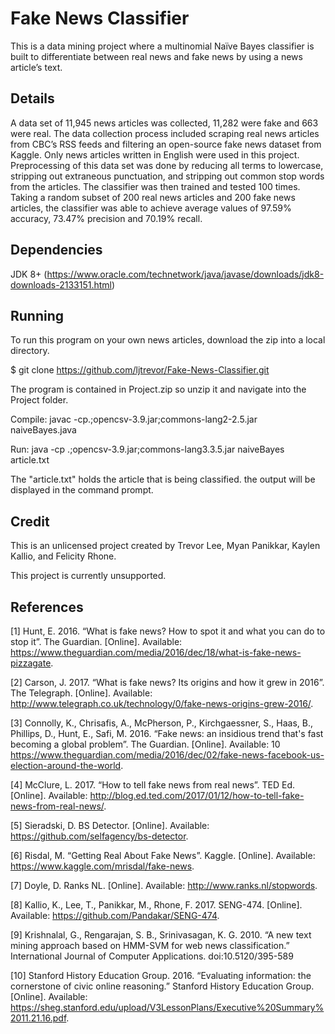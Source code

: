 # Fake News Classifier

This is a data mining project where a multinomial Naïve Bayes classifier is built to differentiate between real news and fake news by using a news article’s text. 

## Details

A data set of 11,945 news articles was collected, 11,282 were fake and 663 were real. The data collection process included scraping real news articles from CBC’s RSS feeds and filtering an open-source fake news dataset from Kaggle. Only news articles written in English were used in this project. Preprocessing of this data set was done by reducing all terms to lowercase, stripping out extraneous punctuation, and stripping out common stop words from the articles. The classifier was then trained and tested 100 times. Taking a random subset of 200 real news articles and 200 fake news articles, the classifier was able to achieve average values of 97.59% accuracy, 73.47% precision and 70.19% recall.

## Dependencies
JDK 8+ (https://www.oracle.com/technetwork/java/javase/downloads/jdk8-downloads-2133151.html)

## Running
To run this program on your own news articles, download the zip into a local directory.

$ git clone https://github.com/ljtrevor/Fake-News-Classifier.git

The program is contained in Project.zip so unzip it and navigate into the Project folder.

Compile: javac -cp.;opencsv-3.9.jar;commons-lang2-2.5.jar naiveBayes.java

Run: java -cp .;opencsv-3.9.jar;commons-lang3.3.5.jar naiveBayes article.txt

The "article.txt" holds the article that is being classified. the output will be displayed in the command prompt.

## Credit
This is an unlicensed project created by Trevor Lee, Myan Panikkar, Kaylen Kallio, and Felicity Rhone.

This project is currently unsupported.

## References
[1] Hunt, E. 2016. “What is fake news? How to spot it and what you can do to stop it”. The Guardian. [Online]. Available: https://www.theguardian.com/media/2016/dec/18/what-is-fake-news-pizzagate.

[2] Carson, J. 2017. “What is fake news? Its origins and how it grew in 2016”. The Telegraph. [Online]. Available: http://www.telegraph.co.uk/technology/0/fake-news-origins-grew-2016/.

[3] Connolly, K., Chrisafis, A., McPherson, P., Kirchgaessner, S., Haas, B., Phillips, D., Hunt, E., Safi, M. 2016. “Fake news: an insidious trend that's fast becoming a global problem”. The Guardian. [Online]. Available:
10
https://www.theguardian.com/media/2016/dec/02/fake-news-facebook-us-election-around-the-world.

[4] McClure, L. 2017. “How to tell fake news from real news”. TED Ed. [Online]. Available: http://blog.ed.ted.com/2017/01/12/how-to-tell-fake-news-from-real-news/. 

[5] Sieradski, D. BS Detector. [Online]. Available: https://github.com/selfagency/bs-detector.

[6] Risdal, M. “Getting Real About Fake News”. Kaggle. [Online]. Available: https://www.kaggle.com/mrisdal/fake-news. 

[7] Doyle, D. Ranks NL. [Online]. Available: http://www.ranks.nl/stopwords.

[8] Kallio, K., Lee, T., Panikkar, M., Rhone, F. 2017. SENG-474. [Online]. Available: https://github.com/Pandakar/SENG-474.

[9] Krishnalal, G., Rengarajan, S. B., Srinivasagan, K. G. 2010. “A new text mining approach based on HMM-SVM for web news classification.” International Journal of Computer Applications. doi:10.5120/395-589

[10] Stanford History Education Group. 2016. “Evaluating information: the cornerstone of civic online reasoning.” Stanford History Education Group. [Online]. Available: https://sheg.stanford.edu/upload/V3LessonPlans/Executive%20Summary%2011.21.16.pdf.





